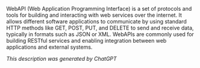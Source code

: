 WebAPI (Web Application Programming Interface) is a set of protocols and tools for building and interacting with web services over the internet. It allows different software applications to communicate by using standard HTTP methods like GET, POST, PUT, and DELETE to send and receive data, typically in formats such as JSON or XML. WebAPIs are commonly used for building RESTful services and enabling integration between web applications and external systems.

*This description was generated by ChatGPT*